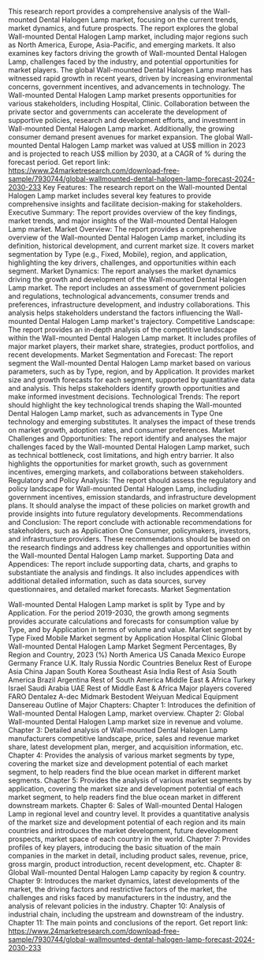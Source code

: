This research report provides a comprehensive analysis of the Wall-mounted Dental Halogen Lamp market, focusing on the current trends, market dynamics, and future prospects. The report explores the global Wall-mounted Dental Halogen Lamp market, including major regions such as North America, Europe, Asia-Pacific, and emerging markets. It also examines key factors driving the growth of Wall-mounted Dental Halogen Lamp, challenges faced by the industry, and potential opportunities for market players.
The global Wall-mounted Dental Halogen Lamp market has witnessed rapid growth in recent years, driven by increasing environmental concerns, government incentives, and advancements in technology. The Wall-mounted Dental Halogen Lamp market presents opportunities for various stakeholders, including Hospital, Clinic. Collaboration between the private sector and governments can accelerate the development of supportive policies, research and development efforts, and investment in Wall-mounted Dental Halogen Lamp market. Additionally, the growing consumer demand present avenues for market expansion.
The global Wall-mounted Dental Halogen Lamp market was valued at US$ million in 2023 and is projected to reach US$ million by 2030, at a CAGR of % during the forecast period.
Get report link: https://www.24marketresearch.com/download-free-sample/7930744/global-wallmounted-dental-halogen-lamp-forecast-2024-2030-233 
Key Features:
The research report on the Wall-mounted Dental Halogen Lamp market includes several key features to provide comprehensive insights and facilitate decision-making for stakeholders.
Executive Summary: The report provides overview of the key findings, market trends, and major insights of the Wall-mounted Dental Halogen Lamp market.
Market Overview: The report provides a comprehensive overview of the Wall-mounted Dental Halogen Lamp market, including its definition, historical development, and current market size. It covers market segmentation by Type (e.g., Fixed, Mobile), region, and application, highlighting the key drivers, challenges, and opportunities within each segment.
Market Dynamics: The report analyses the market dynamics driving the growth and development of the Wall-mounted Dental Halogen Lamp market. The report includes an assessment of government policies and regulations, technological advancements, consumer trends and preferences, infrastructure development, and industry collaborations. This analysis helps stakeholders understand the factors influencing the Wall-mounted Dental Halogen Lamp market's trajectory.
Competitive Landscape: The report provides an in-depth analysis of the competitive landscape within the Wall-mounted Dental Halogen Lamp market. It includes profiles of major market players, their market share, strategies, product portfolios, and recent developments.
Market Segmentation and Forecast: The report segment the Wall-mounted Dental Halogen Lamp market based on various parameters, such as by Type, region, and by Application. It provides market size and growth forecasts for each segment, supported by quantitative data and analysis. This helps stakeholders identify growth opportunities and make informed investment decisions.
Technological Trends: The report should highlight the key technological trends shaping the Wall-mounted Dental Halogen Lamp market, such as advancements in Type One technology and emerging substitutes. It analyses the impact of these trends on market growth, adoption rates, and consumer preferences.
Market Challenges and Opportunities: The report identify and analyses the major challenges faced by the Wall-mounted Dental Halogen Lamp market, such as technical bottleneck, cost limitations, and high entry barrier. It also highlights the opportunities for market growth, such as government incentives, emerging markets, and collaborations between stakeholders.
Regulatory and Policy Analysis: The report should assess the regulatory and policy landscape for Wall-mounted Dental Halogen Lamp, including government incentives, emission standards, and infrastructure development plans. It should analyse the impact of these policies on market growth and provide insights into future regulatory developments.
Recommendations and Conclusion: The report conclude with actionable recommendations for stakeholders, such as Application One Consumer, policymakers, investors, and infrastructure providers. These recommendations should be based on the research findings and address key challenges and opportunities within the Wall-mounted Dental Halogen Lamp market.
Supporting Data and Appendices: The report include supporting data, charts, and graphs to substantiate the analysis and findings. It also includes appendices with additional detailed information, such as data sources, survey questionnaires, and detailed market forecasts.
Market Segmentation

Wall-mounted Dental Halogen Lamp market is split by Type and by Application. For the period 2019-2030, the growth among segments provides accurate calculations and forecasts for consumption value by Type, and by Application in terms of volume and value.
Market segment by Type
Fixed
Mobile
Market segment by Application
Hospital
Clinic
Global Wall-mounted Dental Halogen Lamp Market Segment Percentages, By Region and Country, 2023 (%)
North America
US
Canada
Mexico
Europe
Germany
France
U.K.
Italy
Russia
Nordic Countries
Benelux
Rest of Europe
Asia
China
Japan
South Korea
Southeast Asia
India
Rest of Asia
South America
Brazil
Argentina
Rest of South America
Middle East & Africa
Turkey
Israel
Saudi Arabia
UAE
Rest of Middle East & Africa
Major players covered
FARO
Dentalez
A-dec
Midmark
Bestodent
Weiyuan Medical Equipment
Dansereau
Outline of Major Chapters:
Chapter 1: Introduces the definition of Wall-mounted Dental Halogen Lamp, market overview.
Chapter 2: Global Wall-mounted Dental Halogen Lamp market size in revenue and volume.
Chapter 3: Detailed analysis of Wall-mounted Dental Halogen Lamp manufacturers competitive landscape, price, sales and revenue market share, latest development plan, merger, and acquisition information, etc.
Chapter 4: Provides the analysis of various market segments by type, covering the market size and development potential of each market segment, to help readers find the blue ocean market in different market segments.
Chapter 5: Provides the analysis of various market segments by application, covering the market size and development potential of each market segment, to help readers find the blue ocean market in different downstream markets.
Chapter 6: Sales of Wall-mounted Dental Halogen Lamp in regional level and country level. It provides a quantitative analysis of the market size and development potential of each region and its main countries and introduces the market development, future development prospects, market space of each country in the world.
Chapter 7: Provides profiles of key players, introducing the basic situation of the main companies in the market in detail, including product sales, revenue, price, gross margin, product introduction, recent development, etc.
Chapter 8: Global Wall-mounted Dental Halogen Lamp capacity by region & country.
Chapter 9: Introduces the market dynamics, latest developments of the market, the driving factors and restrictive factors of the market, the challenges and risks faced by manufacturers in the industry, and the analysis of relevant policies in the industry.
Chapter 10: Analysis of industrial chain, including the upstream and downstream of the industry.
Chapter 11: The main points and conclusions of the report.
Get report link: https://www.24marketresearch.com/download-free-sample/7930744/global-wallmounted-dental-halogen-lamp-forecast-2024-2030-233 
